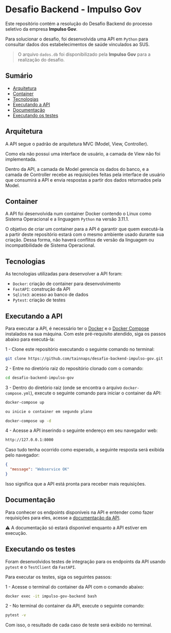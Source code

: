 # Desafio Backend - Impulso Gov

Este repositório contém a resolução do Desafio Backend do processo seletivo da empresa **Impulso Gov**.

Para solucionar o desafio, foi desenvolvida uma API em `Python` para consultar dados dos estabelecimentos de saúde vinculados ao SUS.

> O arquivo `dados.db` foi disponibilizado pela **Impulso Gov** para a realização do desafio.

## Sumário

- [Arquitetura]()
- [Container]()
- [Tecnologias](https://github.com/tainnaps/desafio-backend-impulso-gov#tecnologias)
- [Executando a API](https://github.com/tainnaps/desafio-backend-impulso-gov#executando-a-api)
- [Documentação](https://github.com/tainnaps/desafio-backend-impulso-gov#documenta%C3%A7%C3%A3o-da-api)
- [Executando os testes](https://github.com/tainnaps/desafio-backend-impulso-gov#executando-os-testes)

## Arquitetura

A API segue o padrão de arquitetura MVC (Model, View, Controller).

Como ela não possui uma interface de usuário, a camada de View não foi implementada.

Dentro da API, a camada de Model gerencia os dados do banco, e a camada de Controller recebe as requisições feitas pela interface de usuário que consumirá a API e envia respostas a partir dos dados retornados pela Model.

## Container

A API foi desenvolvida num container Docker contendo o Linux como Sistema Operacional e a linguagem `Python` na versão 3.11.1.

O objetivo de criar um container para a API é garantir que quem executá-la a partir deste repositório estará com o mesmo ambiente usado durante sua criação. Dessa forma, não haverá conflitos de versão da linguagem ou incompatibilidade de Sistema Operacional.

## Tecnologias

As tecnologias utilizadas para desenvolver a API foram:

- `Docker`: criação de container para desenvolvimento
- `FastAPI`: construção da API
- `Sqlite3`: acesso ao banco de dados
- `Pytest`: criação de testes

## Executando a API

Para executar a API, é necessário ter o [Docker](https://docs.docker.com/get-docker/) e o [Docker Compose](https://docs.docker.com/compose/) instalados na sua máquina. Com este pré-requisito atendido, siga os passos abaixo para executá-la:

1 - Clone este repositório executando o seguinte comando no terminal:

``` bash
git clone https://github.com/tainnaps/desafio-backend-impulso-gov.git
```

2 - Entre no diretório raiz do repositório clonado com o comando:

``` bash
cd desafio-backend-impulso-gov
```

3 - Dentro do diretório raiz (onde se encontra o arquivo `docker-compose.yml`), execute o seguinte comando para iniciar o container da API:

``` bash
docker-compose up

ou inicie o container em segundo plano

docker-compose up -d
```

4 - Acesse a API inserindo o seguinte endereço em seu navegador web:

``` bash
http://127.0.0.1:8000
```

Caso tudo tenha ocorrido como esperado, a seguinte resposta será exibida pelo navegador:

``` json
{
  "message": "Webservice OK"
}
```

Isso significa que a API está pronta para receber mais requisições.

## Documentação

Para conhecer os endpoints disponíveis na API e entender como fazer requisições para eles, acesse a [documentação da API](http://127.0.0.1:8000/docs).

⚠️ A documentação só estará disponível enquanto a API estiver em execução.

## Executando os testes

Foram desenvolvidos testes de integração para os endpoints da API usando `pytest` e o `TestClient` da `FastAPI`.

Para executar os testes, siga os seguintes passos:

1 - Acesse o terminal do container da API com o comando abaixo:

``` bash
docker exec -it impulso-gov-backend bash
```

2 - No terminal do container da API, execute o seguinte comando:

``` bash
pytest -v
```

Com isso, o resultado de cada caso de teste será exibido no terminal.
